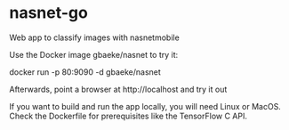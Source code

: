 # nasnet-go

Web app to classify images with nasnetmobile

Use the Docker image gbaeke/nasnet to try it:

docker run -p 80:9090 -d gbaeke/nasnet

Afterwards, point a browser at http://localhost and try it out

If you want to build and run the app locally, you will need Linux or MacOS. Check the Dockerfile for prerequisites like the TensorFlow C API.